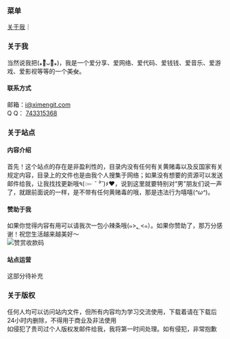 ### 菜单
[关于我](#readme)｜ 
### 关于我
  当然说我把(⁎⚈᷀᷁ᴗ⚈᷀᷁⁎)，我是一个爱分享、爱网络、爱代码、爱钱钱、爱音乐、爱游戏、爱影视等等的一个~~美女~~。  
#### 联系方式
  邮箱：i@ximengit.com  
  Q Q：	[743315368](http://wpa.qq.com/msgrd?v=3&uin=743315368&site=qq&menu=yes "许美丽的QQ")
  
### 关于站点
#### 内容介绍
  首先！这个站点的存在是非盈利性的，目录内没有任何有关黄赌毒以及反国家有关规定内容，目录上的文件也是由我个人搜集于网络；如果没有想要的资源可以发送邮件给我，让我找找更新哦٩(๛ ˘ ³˘)۶♥，说到这里就要特别对“男”朋友们说一声了，就跟前面说的一样，是不带有任何黄赌毒的哦，那是违法行为嘻嘻(*^ω^*)。  
#### 赞助于我
  如果你觉得内容有用可以请我次一包小辣条哦(๑>؂<๑）。如果你赞助了，那万分感谢！祝您生活越来越美好～  
![赞赏收款码](http://cdn.bxwin.cn/ico/ico.png "暂时不贴")
#### 站点运营
  这部分待补充  

### 关于版权
任何人均可以访问站内文件，但所有内容均为学习交流使用，下载着请在下载后24小时内删除，不得用于商业及非法使用  
如侵犯了贵司过个人版权发邮件给我，我将第一时间处理。如有侵犯，非常抱歉
